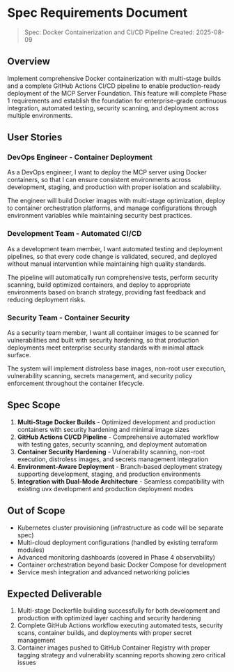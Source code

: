 # Spec Requirements Document

> Spec: Docker Containerization and CI/CD Pipeline
> Created: 2025-08-09

## Overview

Implement comprehensive Docker containerization with multi-stage builds and a complete GitHub Actions CI/CD pipeline to enable production-ready deployment of the MCP Server Foundation. This feature will complete Phase 1 requirements and establish the foundation for enterprise-grade continuous integration, automated testing, security scanning, and deployment across multiple environments.

## User Stories

### DevOps Engineer - Container Deployment
As a DevOps engineer, I want to deploy the MCP server using Docker containers, so that I can ensure consistent environments across development, staging, and production with proper isolation and scalability.

The engineer will build Docker images with multi-stage optimization, deploy to container orchestration platforms, and manage configurations through environment variables while maintaining security best practices.

### Development Team - Automated CI/CD
As a development team member, I want automated testing and deployment pipelines, so that every code change is validated, secured, and deployed without manual intervention while maintaining high quality standards.

The pipeline will automatically run comprehensive tests, perform security scanning, build optimized containers, and deploy to appropriate environments based on branch strategy, providing fast feedback and reducing deployment risks.

### Security Team - Container Security
As a security team member, I want all container images to be scanned for vulnerabilities and built with security hardening, so that production deployments meet enterprise security standards with minimal attack surface.

The system will implement distroless base images, non-root user execution, vulnerability scanning, secrets management, and security policy enforcement throughout the container lifecycle.

## Spec Scope

1. **Multi-Stage Docker Builds** - Optimized development and production containers with security hardening and minimal image sizes
2. **GitHub Actions CI/CD Pipeline** - Comprehensive automated workflow with testing gates, security scanning, and deployment automation
3. **Container Security Hardening** - Vulnerability scanning, non-root execution, distroless images, and secrets management integration
4. **Environment-Aware Deployment** - Branch-based deployment strategy supporting development, staging, and production environments
5. **Integration with Dual-Mode Architecture** - Seamless compatibility with existing uvx development and production deployment modes

## Out of Scope

- Kubernetes cluster provisioning (infrastructure as code will be separate spec)
- Multi-cloud deployment configurations (handled by existing terraform modules)
- Advanced monitoring dashboards (covered in Phase 4 observability)
- Container orchestration beyond basic Docker Compose for development
- Service mesh integration and advanced networking policies

## Expected Deliverable

1. Multi-stage Dockerfile building successfully for both development and production with optimized layer caching and security hardening
2. Complete GitHub Actions workflow executing automated tests, security scans, container builds, and deployments with proper secret management
3. Container images pushed to GitHub Container Registry with proper tagging strategy and vulnerability scanning reports showing zero critical issues
